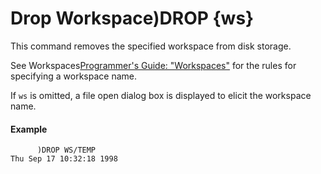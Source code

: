 




<h1 class="heading"><span class="name">Drop Workspace</span><span class="command">)DROP {ws}</span></h1>

This command removes the specified workspace from disk storage.


See Workspaces[Programmer's Guide: "Workspaces"](../../Language/Introduction/Workspaces.htm#Workspaces) for the rules for specifying a workspace name.


If `ws` is omitted, a file open dialog box is displayed to elicit the workspace name.

#### Example
```apl
      )DROP WS/TEMP
Thu Sep 17 10:32:18 1998
```



